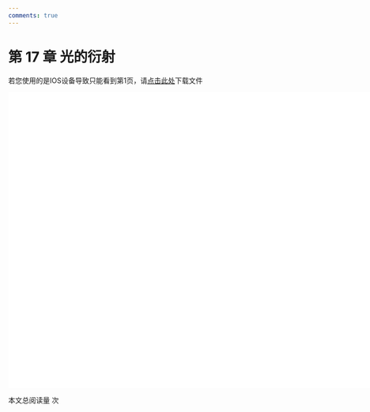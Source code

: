```yaml
---
comments: true
---
```


# 第 17 章 光的衍射

<object data="大学物理 第 17 章.pdf" type="application/pdf" width="150%" height="800">
    <p>若您使用的是IOS设备导致只能看到第1页，请<a href="大学物理 第 17 章.pdf">点击此处</a>下载文件</p>
    <iframe src="大学物理 第 17 章.pdf#navpanes=0" width="500%" height="600" frameborder="0"></iframe>
    
</object>

<span id="busuanzi_container_page_pv">本文总阅读量 <span id="busuanzi_value_page_pv"></span> 次</span>